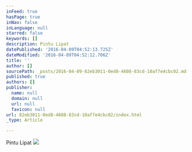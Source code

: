 ```yaml
---
inFeed: true
hasPage: true
inNav: false
inLanguage: null
starred: false
keywords: []
description: Pintu Lipat
datePublished: '2016-04-09T04:52:13.725Z'
dateModified: '2016-04-09T04:52:12.706Z'
title: ''
author: []
sourcePath: _posts/2016-04-09-82eb3011-0ed8-4608-83cd-10af7e4cbc02.md
published: true
authors: []
publisher:
  name: null
  domain: null
  url: null
  favicon: null
url: 82eb3011-0ed8-4608-83cd-10af7e4cbc02/index.html
_type: Article

---
```

Pintu Lipat
![](https://the-grid-user-content.s3-us-west-2.amazonaws.com/39854226-bc9d-49f5-8225-9d2247891fb0.jpg)